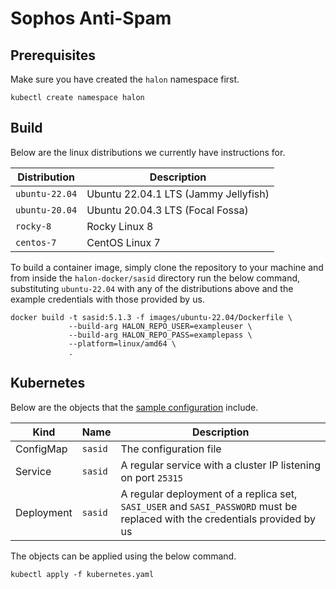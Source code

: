 # Sophos Anti-Spam

## Prerequisites

Make sure you have created the `halon` namespace first.

```
kubectl create namespace halon
```

## Build

Below are the linux distributions we currently have instructions for.

| Distribution   | Description                          |
| -------------- | -----------------------------------  |
| `ubuntu-22.04` | Ubuntu 22.04.1 LTS (Jammy Jellyfish) |
| `ubuntu-20.04` | Ubuntu 20.04.3 LTS (Focal Fossa)     |
| `rocky-8`      | Rocky Linux 8                        |
| `centos-7`     | CentOS Linux 7                       |

To build a container image, simply clone the repository to your machine and from inside the `halon-docker/sasid` directory run the below command, substituting `ubuntu-22.04` with any of the distributions above and the example credentials with those provided by us.

```
docker build -t sasid:5.1.3 -f images/ubuntu-22.04/Dockerfile \
             --build-arg HALON_REPO_USER=exampleuser \
             --build-arg HALON_REPO_PASS=examplepass \
             --platform=linux/amd64 \
             .
```

## Kubernetes

Below are the objects that the [sample configuration](kubernetes.yaml) include.

Kind                  | Name    | Description                                                                                                                 |
--------------------- | ------- | --------------------------------------------------------------------------------------------------------------------------- |
ConfigMap             | `sasid` | The configuration file                                                                                                      |
Service               | `sasid` | A regular service with a cluster IP listening on port `25315`                                                               |
Deployment            | `sasid` | A regular deployment of a replica set, `SASI_USER` and `SASI_PASSWORD` must be replaced with the credentials provided by us |

The objects can be applied using the below command.

```
kubectl apply -f kubernetes.yaml
```
